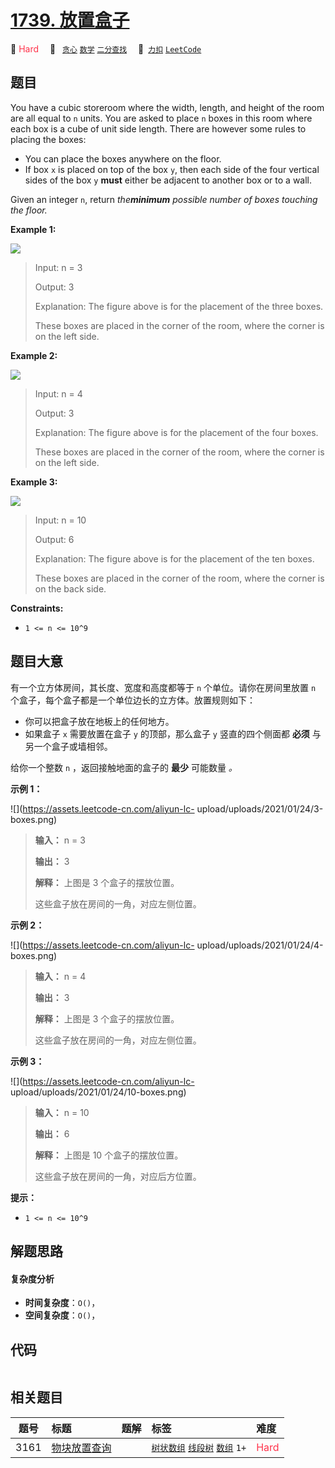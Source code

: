 # [1739. 放置盒子](https://2xiao.github.io/leetcode-js/problem/1739.html)

🔴 <font color=#ff334b>Hard</font>&emsp; 🔖&ensp; [`贪心`](/tag/greedy.md) [`数学`](/tag/math.md) [`二分查找`](/tag/binary-search.md)&emsp; 🔗&ensp;[`力扣`](https://leetcode.cn/problems/building-boxes) [`LeetCode`](https://leetcode.com/problems/building-boxes)

## 题目

You have a cubic storeroom where the width, length, and height of the room are
all equal to `n` units. You are asked to place `n` boxes in this room where
each box is a cube of unit side length. There are however some rules to
placing the boxes:

  * You can place the boxes anywhere on the floor.
  * If box `x` is placed on top of the box `y`, then each side of the four vertical sides of the box `y` **must** either be adjacent to another box or to a wall.

Given an integer `n`, return _the**minimum** possible number of boxes touching
the floor._



**Example 1:**

![](https://assets.leetcode.com/uploads/2021/01/04/3-boxes.png)

> Input: n = 3
> 
> Output: 3
> 
> Explanation: The figure above is for the placement of the three boxes.
> 
> These boxes are placed in the corner of the room, where the corner is on the left side.

**Example 2:**

![](https://assets.leetcode.com/uploads/2021/01/04/4-boxes.png)

> Input: n = 4
> 
> Output: 3
> 
> Explanation: The figure above is for the placement of the four boxes.
> 
> These boxes are placed in the corner of the room, where the corner is on the left side.

**Example 3:**

![](https://assets.leetcode.com/uploads/2021/01/04/10-boxes.png)

> Input: n = 10
> 
> Output: 6
> 
> Explanation: The figure above is for the placement of the ten boxes.
> 
> These boxes are placed in the corner of the room, where the corner is on the back side.



**Constraints:**

  * `1 <= n <= 10^9`


## 题目大意

有一个立方体房间，其长度、宽度和高度都等于 `n` 个单位。请你在房间里放置 `n` 个盒子，每个盒子都是一个单位边长的立方体。放置规则如下：

  * 你可以把盒子放在地板上的任何地方。
  * 如果盒子 `x` 需要放置在盒子 `y` 的顶部，那么盒子 `y` 竖直的四个侧面都 **必须** 与另一个盒子或墙相邻。

给你一个整数 `n` ，返回接触地面的盒子的 **最少** 可能数量 _。_

**示例 1：**

![](https://assets.leetcode-cn.com/aliyun-lc-
upload/uploads/2021/01/24/3-boxes.png)

> 
> 
> 
> 
> 
> **输入：** n = 3
> 
> **输出：** 3
> 
> **解释：** 上图是 3 个盒子的摆放位置。
> 
> 这些盒子放在房间的一角，对应左侧位置。
> 
> 

**示例 2：**

![](https://assets.leetcode-cn.com/aliyun-lc-
upload/uploads/2021/01/24/4-boxes.png)

> 
> 
> 
> 
> 
> **输入：** n = 4
> 
> **输出：** 3
> 
> **解释：** 上图是 3 个盒子的摆放位置。
> 
> 这些盒子放在房间的一角，对应左侧位置。
> 
> 

**示例 3：**

![](https://assets.leetcode-cn.com/aliyun-lc-
upload/uploads/2021/01/24/10-boxes.png)

> 
> 
> 
> 
> 
> **输入：** n = 10
> 
> **输出：** 6
> 
> **解释：** 上图是 10 个盒子的摆放位置。
> 
> 这些盒子放在房间的一角，对应后方位置。

**提示：**

  * `1 <= n <= 10^9`


## 解题思路

#### 复杂度分析

- **时间复杂度**：`O()`，
- **空间复杂度**：`O()`，

## 代码

```javascript

```

## 相关题目

<!-- prettier-ignore -->
| 题号 | 标题 | 题解 | 标签 | 难度 |
| :------: | :------ | :------: | :------ | :------ |
| 3161 | [物块放置查询](https://leetcode.com/problems/block-placement-queries) |  |  [`树状数组`](/tag/binary-indexed-tree.md) [`线段树`](/tag/segment-tree.md) [`数组`](/tag/array.md) `1+` | <font color=#ff334b>Hard</font> |